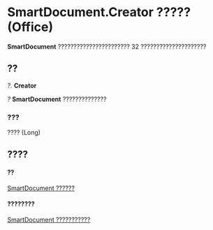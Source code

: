 
# SmartDocument.Creator ????? (Office)

 **SmartDocument** ??????????????????????? 32 ?????????????????????


## ??

 _?_. **Creator**

 _?_ **SmartDocument** ??????????????


### ???

???? (Long)


## ????


#### ??


[SmartDocument ??????](b56a86eb-a031-d50b-905e-ef8b91914d61.md)
#### ????????


[SmartDocument ???????????](http://msdn.microsoft.com/library/980de42d-6992-6107-a3fb-33e8c78da202%28Office.15%29.aspx)